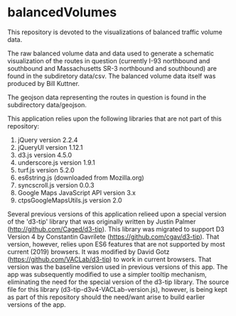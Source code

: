 # balancedVolumes

This repository is devoted to the visualizations of balanced traffic volume data.

The raw balanced volume data and data used to generate a schematic visualization of the routes in question (currently I-93 northbound and southbound and Massachusetts SR-3 northbound and southbound) are found in the subdiretory data/csv. The balanced volume data itself was produced by Bill Kuttner.

The geojson data representing the routes in question is found in the subdirectory data/geojson.

This application relies upon the following libraries that are not part of this repository:
1. jQuery version 2.2.4
2. jQueryUI version 1.12.1
3. d3.js version 4.5.0
4. underscore.js version 1.9.1
5. turf.js version 5.2.0
6. es6string.js (downloaded from Mozilla.org)
7. syncscroll.js version 0.0.3
8. Google Maps JavaScript API version 3.x
9. ctpsGoogleMapsUtils.js version 2.0

Several previous versions of this application relieed upon a special version of the 'd3-tip' library that was originally 
written by Justin Palmer (http://github.com/Caged/d3-tip). This library was migrated to support D3 Version 4 by Constantin
Gavrilete (https://github.com/cgav/d3-tip). That version, however, relies upon ES6 features that are not supported by most
current (2019) browsers. It was modified by David Gotz (https://github.com/VACLab/d3-tip) to work in current browsers. 
That version was the baseline version used in previous versions of this app. 
The app was subsequently modified to use a simpler tooltip mechanism, eliminating the need for the special version of the
d3-tip library. The source file for this library (d3-tip-d3v4-VACLab-version.js), however, is being kept as part of this
repository should the need/want arise to build earlier versions of the app.
